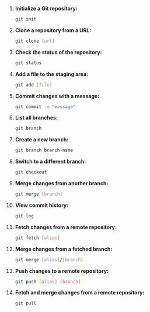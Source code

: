 1. **Initialize a Git repository:**  
   ```bash
   git init
   ```

2. **Clone a repository from a URL:**  
   ```bash
   git clone [url]
   ```

3. **Check the status of the repository:**  
   ```bash
   git status
   ```

4. **Add a file to the staging area:**  
   ```bash
   git add [file]
   ```

5. **Commit changes with a message:**  
   ```bash
   git commit -m "message"
   ```

6. **List all branches:**  
   ```bash
   git branch
   ```

7. **Create a new branch:**  
   ```bash
   git branch branch-name
   ```

8. **Switch to a different branch:**  
   ```bash
   git checkout
   ```

9. **Merge changes from another branch:**  
   ```bash
   git merge [branch]
   ```

10. **View commit history:**  
    ```bash
    git log
    ```

11. **Fetch changes from a remote repository:**  
    ```bash
    git fetch [alias]
    ```

12. **Merge changes from a fetched branch:**  
    ```bash
    git merge [alias]/[branch]
    ```

13. **Push changes to a remote repository:**  
    ```bash
    git push [alias] [branch]
    ```

14. **Fetch and merge changes from a remote repository:**  
    ```bash
    git pull
    ```
